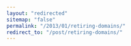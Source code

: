 ```yaml
---
layout: "redirected"
sitemap: "false"
permalink: "/2013/01/retiring-domains/"
redirect_to: "/post/retiring-domains/"
---
```




